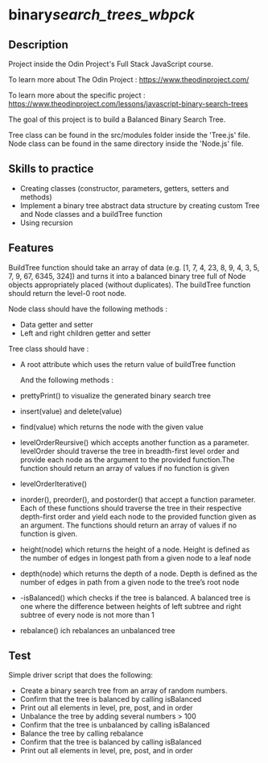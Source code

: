 # binary*search_trees_wbpck*

## Description

Project inside the Odin Project's Full Stack JavaScript course.

To learn more about The Odin Project : https://www.theodinproject.com/

To learn more about the specific project : https://www.theodinproject.com/lessons/javascript-binary-search-trees

The goal of this project is to build a Balanced Binary Search Tree.

Tree class can be found in the src/modules folder inside the 'Tree.js' file.
Node class can be found in the same directory inside the 'Node.js' file.

## Skills to practice

- Creating classes (constructor, parameters, getters, setters and methods)
- Implement a binary tree abstract data structure by creating custom Tree and Node classes and a buildTree function
- Using recursion

## Features

BuildTree function should take an array of data (e.g. [1, 7, 4, 23, 8, 9, 4, 3, 5, 7, 9, 67, 6345, 324]) and turns it into a balanced binary tree full of Node objects appropriately placed (without duplicates). The buildTree function should return the level-0 root node.

Node class should have the following methods :

- Data getter and setter
- Left and right children getter and setter

Tree class should have :

- A root attribute which uses the return value of buildTree function

  And the following methods :

- prettyPrint() to visualize the generated binary search tree
- insert(value) and delete(value)
- find(value) which returns the node with the given value
- levelOrderReursive() which accepts another function as a parameter. levelOrder should traverse the tree in breadth-first level order and provide each node as the argument to the provided function.The function should return an array of values if no function is given
- levelOrderIterative()
- inorder(), preorder(), and postorder() that accept a function parameter. Each of these functions should traverse the tree in their respective depth-first order and yield each node to the provided function given as an argument. The functions should return an array of values if no function is given.
- height(node) which returns the height of a node. Height is defined as the number of edges in longest path from a given node to a leaf node
- depth(node) which returns the depth of a node. Depth is defined as the number of edges in path from a given node to the tree’s root node
- -isBalanced() which checks if the tree is balanced. A balanced tree is one where the difference between heights of left subtree and right subtree of every node is not more than 1
- rebalance() ich rebalances an unbalanced tree

## Test

Simple driver script that does the following:

- Create a binary search tree from an array of random numbers.
- Confirm that the tree is balanced by calling isBalanced
- Print out all elements in level, pre, post, and in order
- Unbalance the tree by adding several numbers > 100
- Confirm that the tree is unbalanced by calling isBalanced
- Balance the tree by calling rebalance
- Confirm that the tree is balanced by calling isBalanced
- Print out all elements in level, pre, post, and in order
